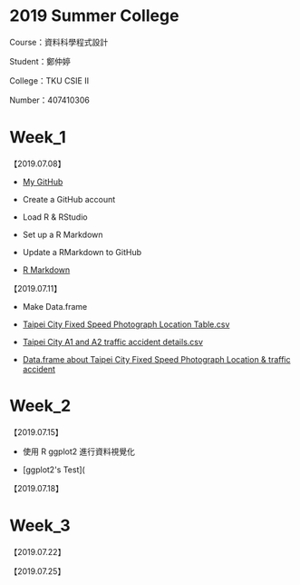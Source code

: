 # 2019 Summer College

Course：資料科學程式設計

Student：鄭仲婷

College：TKU CSIE Ⅱ

Number：407410306

# Week_1 

【2019.07.08】

- [My GitHub](https://allare198064.github.io/2019-Summer-College/)

- Create a GitHub account

- Load R & RStudio
 
- Set up a R Markdown
 
- Update a RMarkdown to GitHub

- [ R Markdown ](https://allare198064.github.io/2019-Summer-College/Week_1/0708_Mom/Text_1.html)
 

【2019.07.11】

- Make Data.frame

- [Taipei City Fixed Speed Photograph Location Table.csv](https://data.taipei/api/getDatasetInfo/downloadResource?id=745b8808-061f-4f5b-9a62-da1590c049a9&rid=5012e8ba-5ace-4821-8482-ee07c147fd0a)

- [Taipei City A1 and A2 traffic accident details.csv](https://data.taipei/api/getDatasetInfo/downloadResource?id=2f238b4f-1b27-4085-93e9-d684ef0e2735&rid=ea731a84-e4a1-4523-b981-b733beddbc1f)

- [Data.frame about Taipei City Fixed Speed Photograph Location & traffic accident](https://allare198064.github.io/2019-Summer-College/Week_1/0711_Thu/Test_2.html)

# Week_2 

【2019.07.15】

- 使用 R ggplot2 進行資料視覺化

- [ggplot2's Test](

【2019.07.18】

# Week_3 

【2019.07.22】

【2019.07.25】

